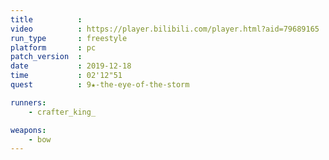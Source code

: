 ```yaml
---
title          :
video          : https://player.bilibili.com/player.html?aid=79689165
run_type       : freestyle
platform       : pc
patch_version  : 
date           : 2019-12-18
time           : 02'12"51
quest          : 9★-the-eye-of-the-storm

runners:
    - crafter_king_

weapons:
    - bow
---
```

